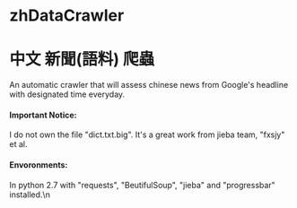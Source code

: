 # zhDataCrawler
# 中文 新聞(語料) 爬蟲

An automatic crawler that will assess chinese news from Google's headline with designated time everyday.
#### Important Notice:
I do not own the file "dict.txt.big". It's a great work from jieba team, "fxsjy" et al.
#### Envoronments:
In python 2.7 with "requests", "BeutifulSoup", "jieba" and "progressbar" installed.\n
